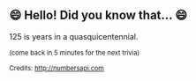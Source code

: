 ## :smile: Hello! Did you know that... :smile:
125 is years in a quasquicentennial.

<sup>(come back in 5 minutes for the next trivia)</sup>


<sup>Credits: http://numbersapi.com</sup>
